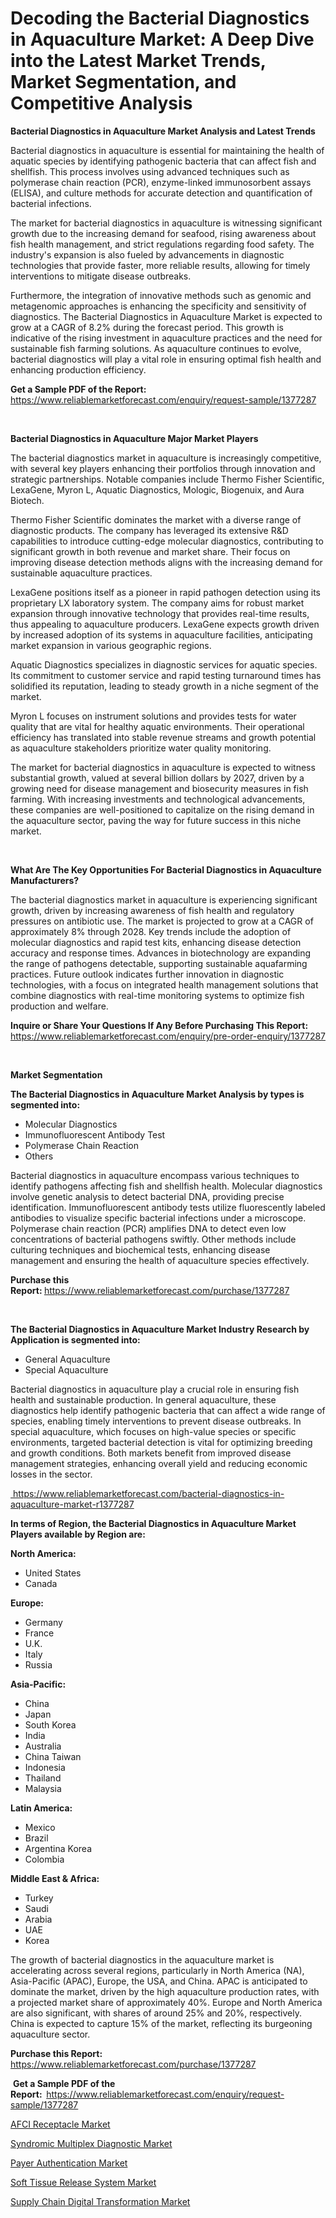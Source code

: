 <p><h1>Decoding the Bacterial Diagnostics in Aquaculture Market: A Deep Dive into the Latest Market Trends, Market Segmentation, and Competitive Analysis</h1></p><p><strong>Bacterial Diagnostics in Aquaculture Market Analysis and Latest Trends</strong></p>
<p><p>Bacterial diagnostics in aquaculture is essential for maintaining the health of aquatic species by identifying pathogenic bacteria that can affect fish and shellfish. This process involves using advanced techniques such as polymerase chain reaction (PCR), enzyme-linked immunosorbent assays (ELISA), and culture methods for accurate detection and quantification of bacterial infections.</p><p>The market for bacterial diagnostics in aquaculture is witnessing significant growth due to the increasing demand for seafood, rising awareness about fish health management, and strict regulations regarding food safety. The industry's expansion is also fueled by advancements in diagnostic technologies that provide faster, more reliable results, allowing for timely interventions to mitigate disease outbreaks.</p><p>Furthermore, the integration of innovative methods such as genomic and metagenomic approaches is enhancing the specificity and sensitivity of diagnostics. The Bacterial Diagnostics in Aquaculture Market is expected to grow at a CAGR of 8.2% during the forecast period. This growth is indicative of the rising investment in aquaculture practices and the need for sustainable fish farming solutions. As aquaculture continues to evolve, bacterial diagnostics will play a vital role in ensuring optimal fish health and enhancing production efficiency.</p></p>
<p><strong>Get a Sample PDF of the Report:&nbsp;</strong> <a href="https://www.reliablemarketforecast.com/enquiry/request-sample/1377287?utm_campaign=1125&utm_medium=2&utm_source=Github&utm_content=ia&utm_term=24102024&utm_id=bacterial-diagnostics-in-aquaculture">https://www.reliablemarketforecast.com/enquiry/request-sample/1377287</a></p>
<p>&nbsp;</p>
<p><strong>Bacterial Diagnostics in Aquaculture Major Market Players</strong></p>
<p><p>The bacterial diagnostics market in aquaculture is increasingly competitive, with several key players enhancing their portfolios through innovation and strategic partnerships. Notable companies include Thermo Fisher Scientific, LexaGene, Myron L, Aquatic Diagnostics, Mologic, Biogenuix, and Aura Biotech.</p><p>Thermo Fisher Scientific dominates the market with a diverse range of diagnostic products. The company has leveraged its extensive R&D capabilities to introduce cutting-edge molecular diagnostics, contributing to significant growth in both revenue and market share. Their focus on improving disease detection methods aligns with the increasing demand for sustainable aquaculture practices.</p><p>LexaGene positions itself as a pioneer in rapid pathogen detection using its proprietary LX laboratory system. The company aims for robust market expansion through innovative technology that provides real-time results, thus appealing to aquaculture producers. LexaGene expects growth driven by increased adoption of its systems in aquaculture facilities, anticipating market expansion in various geographic regions.</p><p>Aquatic Diagnostics specializes in diagnostic services for aquatic species. Its commitment to customer service and rapid testing turnaround times has solidified its reputation, leading to steady growth in a niche segment of the market.</p><p>Myron L focuses on instrument solutions and provides tests for water quality that are vital for healthy aquatic environments. Their operational efficiency has translated into stable revenue streams and growth potential as aquaculture stakeholders prioritize water quality monitoring.</p><p>The market for bacterial diagnostics in aquaculture is expected to witness substantial growth, valued at several billion dollars by 2027, driven by a growing need for disease management and biosecurity measures in fish farming. With increasing investments and technological advancements, these companies are well-positioned to capitalize on the rising demand in the aquaculture sector, paving the way for future success in this niche market.</p></p>
<p>&nbsp;</p>
<p><strong>What Are The Key Opportunities For Bacterial Diagnostics in Aquaculture Manufacturers?</strong></p>
<p><p>The bacterial diagnostics market in aquaculture is experiencing significant growth, driven by increasing awareness of fish health and regulatory pressures on antibiotic use. The market is projected to grow at a CAGR of approximately 8% through 2028. Key trends include the adoption of molecular diagnostics and rapid test kits, enhancing disease detection accuracy and response times. Advances in biotechnology are expanding the range of pathogens detectable, supporting sustainable aquafarming practices. Future outlook indicates further innovation in diagnostic technologies, with a focus on integrated health management solutions that combine diagnostics with real-time monitoring systems to optimize fish production and welfare.</p></p>
<p><strong>Inquire or Share Your Questions If Any Before Purchasing This Report:</strong> <a href="https://www.reliablemarketforecast.com/enquiry/pre-order-enquiry/1377287?utm_campaign=1125&utm_medium=2&utm_source=Github&utm_content=ia&utm_term=24102024&utm_id=bacterial-diagnostics-in-aquaculture">https://www.reliablemarketforecast.com/enquiry/pre-order-enquiry/1377287</a></p>
<p>&nbsp;</p>
<p><strong>Market Segmentation</strong></p>
<p><strong>The Bacterial Diagnostics in Aquaculture Market Analysis by types is segmented into:</strong></p>
<p><ul><li>Molecular Diagnostics</li><li>Immunofluorescent Antibody Test</li><li>Polymerase Chain Reaction</li><li>Others</li></ul></p>
<p><p>Bacterial diagnostics in aquaculture encompass various techniques to identify pathogens affecting fish and shellfish health. Molecular diagnostics involve genetic analysis to detect bacterial DNA, providing precise identification. Immunofluorescent antibody tests utilize fluorescently labeled antibodies to visualize specific bacterial infections under a microscope. Polymerase chain reaction (PCR) amplifies DNA to detect even low concentrations of bacterial pathogens swiftly. Other methods include culturing techniques and biochemical tests, enhancing disease management and ensuring the health of aquaculture species effectively.</p></p>
<p><strong>Purchase this Report:&nbsp;</strong><a href="https://www.reliablemarketforecast.com/purchase/1377287?utm_campaign=1125&utm_medium=2&utm_source=Github&utm_content=ia&utm_term=24102024&utm_id=bacterial-diagnostics-in-aquaculture">https://www.reliablemarketforecast.com/purchase/1377287</a></p>
<p>&nbsp;</p>
<p><strong>The Bacterial Diagnostics in Aquaculture Market Industry Research by Application is segmented into:</strong></p>
<p><ul><li>General Aquaculture</li><li>Special Aquaculture</li></ul></p>
<p><p>Bacterial diagnostics in aquaculture play a crucial role in ensuring fish health and sustainable production. In general aquaculture, these diagnostics help identify pathogenic bacteria that can affect a wide range of species, enabling timely interventions to prevent disease outbreaks. In special aquaculture, which focuses on high-value species or specific environments, targeted bacterial detection is vital for optimizing breeding and growth conditions. Both markets benefit from improved disease management strategies, enhancing overall yield and reducing economic losses in the sector.</p></p>
<p><a href="https://www.reliablemarketforecast.com/bacterial-diagnostics-in-aquaculture-market-r1377287?utm_campaign=1125&utm_medium=2&utm_source=Github&utm_content=ia&utm_term=24102024&utm_id=bacterial-diagnostics-in-aquaculture">&nbsp;https://www.reliablemarketforecast.com/bacterial-diagnostics-in-aquaculture-market-r1377287</a></p>
<p><strong>In terms of Region, the Bacterial Diagnostics in Aquaculture Market Players available by Region are:</strong></p>
<p>
    <p> <strong> North America: </strong>
        <ul>
            <li>United States</li>
            <li>Canada</li>
        </ul>
        </p> 
    <p> <strong> Europe: </strong>
        <ul>
            <li>Germany</li>
            <li>France</li>
            <li>U.K.</li>
            <li>Italy</li>
            <li>Russia</li>
        </ul>
        </p> 
    <p> <strong> Asia-Pacific: </strong>
        <ul>
            <li>China</li>
            <li>Japan</li>
            <li>South Korea</li>
            <li>India</li>
            <li>Australia</li>
            <li>China Taiwan</li>
            <li>Indonesia</li>
            <li>Thailand</li>
            <li>Malaysia</li>
        </ul>
        </p> 
    <p> <strong> Latin America: </strong>
        <ul>
            <li>Mexico</li>
            <li>Brazil</li>
            <li>Argentina Korea</li>
            <li>Colombia</li>
        </ul>
        </p> 
    <p> <strong> Middle East & Africa: </strong>
        <ul>
            <li>Turkey</li>
            <li>Saudi</li>
            <li>Arabia</li>
            <li>UAE</li>
            <li>Korea</li>
        </ul>
    </p>
    </p>
<p><p>The growth of bacterial diagnostics in the aquaculture market is accelerating across several regions, particularly in North America (NA), Asia-Pacific (APAC), Europe, the USA, and China. APAC is anticipated to dominate the market, driven by the high aquaculture production rates, with a projected market share of approximately 40%. Europe and North America are also significant, with shares of around 25% and 20%, respectively. China is expected to capture 15% of the market, reflecting its burgeoning aquaculture sector.</p></p>
<p><strong>Purchase this Report: </strong><a href="https://www.reliablemarketforecast.com/purchase/1377287?utm_campaign=1125&utm_medium=2&utm_source=Github&utm_content=ia&utm_term=24102024&utm_id=bacterial-diagnostics-in-aquaculture">https://www.reliablemarketforecast.com/purchase/1377287</a></p>
<p>&nbsp;<strong>Get a Sample PDF of the Report:&nbsp;&nbsp;</strong><a href="https://www.reliablemarketforecast.com/enquiry/request-sample/1377287?utm_campaign=1125&utm_medium=2&utm_source=Github&utm_content=ia&utm_term=24102024&utm_id=bacterial-diagnostics-in-aquaculture">https://www.reliablemarketforecast.com/enquiry/request-sample/1377287</a></p>
<p><strong></strong></p>
<p><p><a href="https://issuu.com/reportprime-2/docs/afci-receptacle-market-size-2030.pp_61cd2b0896f6e3?utm_campaign=1125&utm_medium=2&utm_source=Github&utm_content=ia&utm_term=24102024&utm_id=bacterial-diagnostics-in-aquaculture">AFCI Receptacle Market</a></p><p><a href="https://github.com/iva0ei4r/Market-Research-Report-List-1/blob/main/syndromic-multiplex-diagnostic-market.md?utm_campaign=1125&utm_medium=2&utm_source=Github&utm_content=ia&utm_term=24102024&utm_id=bacterial-diagnostics-in-aquaculture">Syndromic Multiplex Diagnostic Market</a></p><p><a href="https://www.linkedin.com/pulse/payer-authentication-market-size-share-analysis-growth-trends-fx4pc?utm_campaign=1125&utm_medium=2&utm_source=Github&utm_content=ia&utm_term=24102024&utm_id=bacterial-diagnostics-in-aquaculture">Payer Authentication Market</a></p><p><a href="https://github.com/elseludvikoh/Market-Research-Report-List-1/blob/main/soft-tissue-release-system-market.md?utm_campaign=1125&utm_medium=2&utm_source=Github&utm_content=ia&utm_term=24102024&utm_id=bacterial-diagnostics-in-aquaculture">Soft Tissue Release System Market</a></p><p><a href="https://www.linkedin.com/pulse/supply-chain-digital-transformation-market-evolution-pkklc?utm_campaign=1125&utm_medium=2&utm_source=Github&utm_content=ia&utm_term=24102024&utm_id=bacterial-diagnostics-in-aquaculture">Supply Chain Digital Transformation Market</a></p></p>
